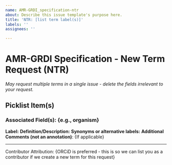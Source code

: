 ```yaml
---
name: AMR-GRDI_specification-ntr
about: Describe this issue template's purpose here.
title: 'NTR: [list term label(s)]'
labels: ''
assignees: ''

---
```


# AMR-GRDI Specification - New Term Request (NTR)
_May request multiple terms in a single issue - delete the fields irrelevant to your request._

## Picklist Item(s)

### **Associated Field(s):**  {e.g., organism} 

**Label:** 
**Definition/Description:** 
**Synonyms or alternative labels:**
**Additional Comments (not an annotation)**:
{If applicable}

--- 
Contributor Attribution: {ORCiD is preferred - this is so we can list you as a contributor if we create a new term for this request}
